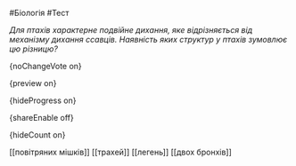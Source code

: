 #Біологія #Тест

*Для птахів характерне подвійне дихання, яке відрізняється від механізму дихання ссавців. Наявність яких структур у птахів зумовлює цю різницю?*

{noChangeVote on}

{preview on}

{hideProgress on}

{shareEnable off}

{hideCount on}

[[повітряних мішків]]
[[трахей]]
[[легень]]
[[двох бронхів]]
